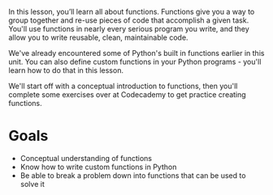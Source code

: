 <!-- 
author: Benjamin White
type: intro
name: Functions
time: 3 hours
 -->
In this lesson, you’ll learn all about functions. Functions give you a way to group together and re-use pieces of code that accomplish a given task. You'll use functions in nearly every serious program you write, and they allow you to write reusable, clean, maintainable code.

We've already encountered some of Python's built in functions earlier in this unit. You can also define custom functions in your Python programs - you'll learn how to do that in this lesson.

We'll start off with a conceptual introduction to functions, then you'll complete some exercises over at Codecademy to get practice creating functions.

# Goals

- Conceptual understanding of functions
- Know how to write custom functions in Python
- Be able to break a problem down into functions that can be used to solve it

